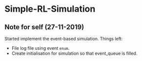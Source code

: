 # Simple-RL-Simulation

## Note for self (27-11-2019)

Started implement the event-based simulation. Things left:

- File log file using event `enum`.
- Create initialisation for simulation so that event_queue is filled.